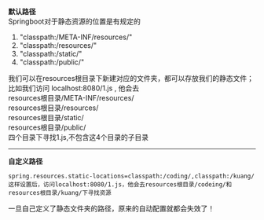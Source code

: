 **默认路径**  
Springboot对于静态资源的位置是有规定的    
1. "classpath:/META-INF/resources/"   
2. "classpath:/resources/"   
3. "classpath:/static/"   
4. "classpath:/public/"      

我们可以在resources根目录下新建对应的文件夹，都可以存放我们的静态文件；  
比如我们访问 localhost:8080/1.js , 他会去   
resources根目录/META-INF/resources/   
resources根目录/resources/   
resources根目录/static/   
resources根目录/public/   
四个目录下寻找1.js,不包含这4个目录的子目录
*** 

**自定义路径**  
```
spring.resources.static-locations=classpath:/coding/,classpath:/kuang/
这样设置后，访问localhost:8080/1.js，他会去resources根目录/codeing/和resources根目录/kuang/下寻找资源
```
一旦自己定义了静态文件夹的路径，原来的自动配置就都会失效了！






